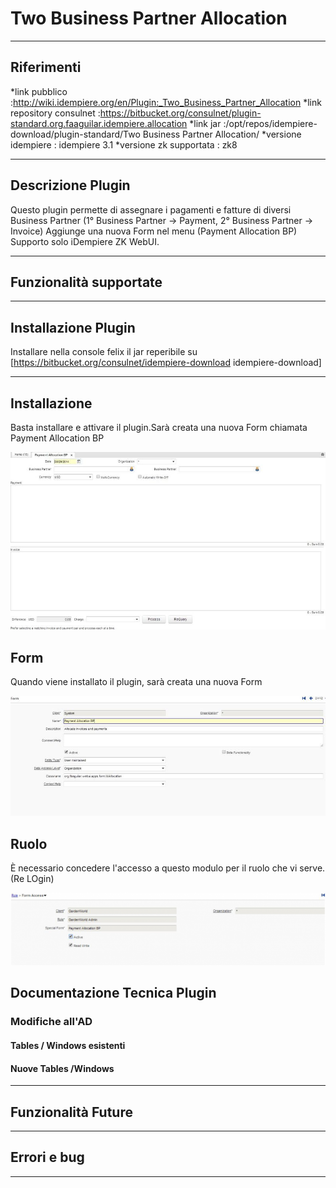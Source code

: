 # Two Business Partner Allocation

---

## Riferimenti

*link pubblico          :http://wiki.idempiere.org/en/Plugin:_Two_Business_Partner_Allocation
*link repository consulnet    :https://bitbucket.org/consulnet/plugin-standard.org.faaguilar.idempiere.allocation
*link jar               :/opt/repos/idempiere-download/plugin-standard/Two Business Partner Allocation/
*versione idempiere     : idempiere 3.1
*versione zk supportata : zk8

---

## Descrizione Plugin

Questo plugin permette di assegnare i pagamenti e fatture di diversi Business Partner (1° Business Partner → Payment,      2° Business Partner → Invoice)
Aggiunge una nuova Form nel menu (Payment Allocation BP)
Supporto solo iDempiere ZK WebUI.

---

## Funzionalità supportate

---

## Installazione Plugin

Installare nella console felix il jar reperibile su [https://bitbucket.org/consulnet/idempiere-download idempiere-download]

---

## Installazione

Basta installare e attivare il plugin.Sarà creata una nuova Form chiamata Payment Allocation BP

![image](PaymentallocationBP.jpg)

## Form

Quando viene installato il plugin, sarà creata una nuova Form

![image](Faallocation.jpg)

## Ruolo

È necessario concedere l'accesso a questo modulo per il ruolo che vi serve. (Re LOgin)

![image](700px-Two_Business_Partner_Allocation.png)

## Documentazione Tecnica Plugin

### Modifiche all'AD

#### Tables / Windows esistenti

#### Nuove Tables /Windows

---

## Funzionalità Future

---

## Errori e bug

---

